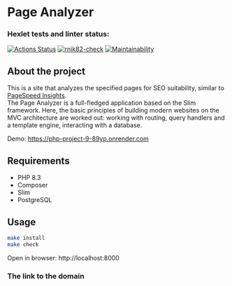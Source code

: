 # Page Analyzer

### Hexlet tests and linter status:
[![Actions Status](https://github.com/rnik82/php-project-9/actions/workflows/hexlet-check.yml/badge.svg)](https://github.com/rnik82/php-project-9/actions)
[![rnik82-check](https://github.com/rnik82/php-project-9/actions/workflows/workflow.yml/badge.svg)](https://github.com/rnik82/php-project-9/actions/workflows/workflow.yml)
[![Maintainability](https://api.codeclimate.com/v1/badges/dad43117f496ab213b34/maintainability)](https://codeclimate.com/github/rnik82/php-project-9/maintainability)

## About the project

This is a site that analyzes the specified pages for SEO suitability, similar to [PageSpeed Insights](https://pagespeed.web.dev/).  
The Page Analyzer is a full-fledged application based on the Slim framework. Here, the basic principles of building modern websites on the MVC architecture are worked out: working with routing, query handlers and a template engine, interacting with a database.

Demo: https://php-project-9-89yp.onrender.com

## Requirements

* PHP 8.3
* Composer
* Slim
* PostgreSQL

## Usage

```bash
make install
make check
```
Open in browser: http://localhost:8000

### The link to the domain
